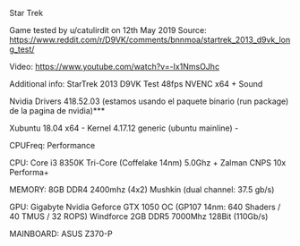 Star Trek

Game tested by u/catulirdit on 12th May 2019
Source:
https://www.reddit.com/r/D9VK/comments/bnnmoa/startrek_2013_d9vk_long_test/

Video:
https://www.youtube.com/watch?v=-Ix1NmsOJhc

Additional info:
StarTrek 2013 D9VK Test 48fps NVENC x64 + Sound

Nvidia Drivers 418.52.03 (estamos usando el paquete binario (run package) de la pagina de nvidia)***

Xubuntu 18.04 x64 - Kernel 4.17.12 generic (ubuntu mainline) -

CPUFreq: Performance

CPU: Core i3 8350K Tri-Core (Coffelake 14nm) 5.0Ghz + Zalman CNPS 10x Performa+

MEMORY: 8GB DDR4 2400mhz (4x2) Mushkin (dual channel: 37.5 gb/s)

GPU: Gigabyte Nvidia Geforce GTX 1050 OC (GP107 14nm: 640 Shaders / 40 TMUS / 32 ROPS) Windforce 2GB DDR5 7000Mhz 128Bit (110Gb/s)

MAINBOARD: ASUS Z370-P
